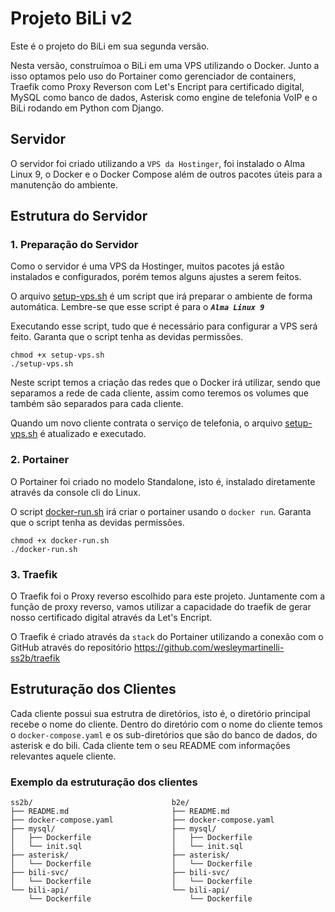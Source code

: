 # Projeto BiLi v2
Este é o projeto do BiLi em sua segunda versão.

Nesta versão, construímoa o BiLi em uma VPS utilizando o Docker. Junto a isso optamos pelo uso do Portainer como gerenciador de containers, Traefik como Proxy Reverson com Let's Encript para certificado digital, MySQL como banco de dados, Asterisk como engine de telefonia VoIP e o BiLi rodando em Python com Django.

## Servidor
O servidor foi criado utilizando a `VPS da Hostinger`, foi instalado o Alma Linux 9, o Docker e o Docker Compose além de outros pacotes úteis para a manutenção do ambiente.

## Estrutura do Servidor
### 1. Preparação do Servidor
Como o servidor é uma VPS da Hostinger, muitos pacotes já estão instalados e configurados, porém temos alguns ajustes a serem feitos.

O arquivo [setup-vps.sh](setup-vps.sh) é um script que irá preparar o ambiente de forma automática. Lembre-se que esse script é para o ***`Alma Linux 9`***

Executando esse script, tudo que é necessário para configurar a VPS será feito. Garanta que o script tenha as devidas permissões.
```
chmod +x setup-vps.sh
./setup-vps.sh
```

Neste script temos a criação das redes que o Docker irá utilizar, sendo que separamos a rede de cada cliente, assim como teremos os volumes que também são separados para cada cliente.

Quando um novo cliente contrata o serviço de telefonia, o arquivo [setup-vps.sh](setup-vps.sh) é atualizado e executado.

### 2. Portainer
O Portainer foi criado no modelo Standalone, isto é, instalado diretamente através da console cli do Linux. 

O script [docker-run.sh](docker-run.sh) irá criar o portainer usando o `docker run`. Garanta que o script tenha as devidas permissões.
```
chmod +x docker-run.sh
./docker-run.sh
```

### 3. Traefik
O Traefik foi o Proxy reverso escolhido para este projeto. Juntamente com a função de proxy reverso, vamos utilizar a capacidade do traefik de gerar nosso certificado digital através da Let's Encript.

O Traefik é criado através da `stack` do Portainer utilizando a conexão com o GitHub através do repositório https://github.com/wesleymartinelli-ss2b/traefik

## Estruturação dos Clientes
Cada cliente possui sua estrutra de diretórios, isto é, o diretório principal recebe o nome do cliente.  Dentro do diretório com o nome do cliente temos o `docker-compose.yaml` e os sub-diretórios que são do banco de dados, do asterisk e do bili. Cada cliente tem o seu README com informações relevantes aquele cliente.

### Exemplo da estruturação dos clientes
```
ss2b/                               b2e/
├── README.md                       ├── README.md
├── docker-compose.yaml             ├── docker-compose.yaml
├── mysql/                          ├── mysql/
│   ├── Dockerfile                  │   ├── Dockerfile
│   └── init.sql                    │   └── init.sql
├── asterisk/                       ├── asterisk/
│   └── Dockerfile                  │   └── Dockerfile
├── bili-svc/                       ├── bili-svc/
│   └── Dockerfile                  │   └── Dockerfile
└── bili-api/                       └── bili-api/
    └── Dockerfile                      └── Dockerfile
```


